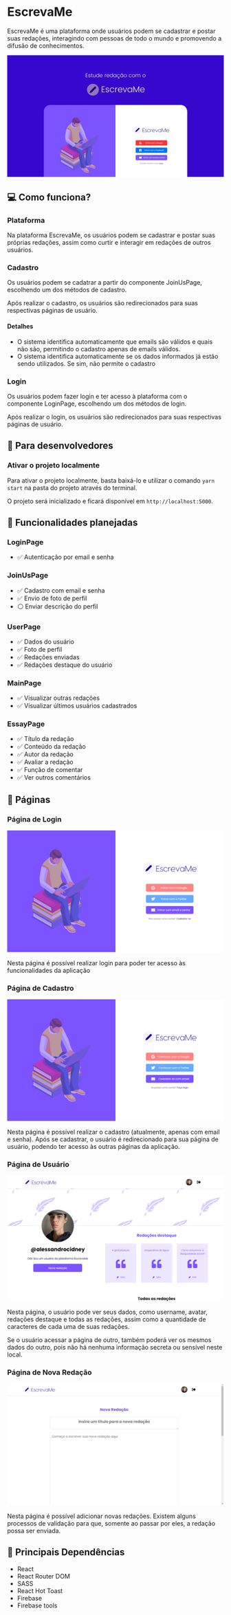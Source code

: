 # EscrevaMe
EscrevaMe é uma plataforma onde usuários podem se cadastrar e postar suas redações, interagindo com pessoas de todo o mundo e promovendo a difusão de conhecimentos.

<img src="https://github.com/alessandroCidney/EscrevaMe/blob/master/src/assets/images/designs/design.jpg" />

## :computer: Como funciona?

### Plataforma
Na plataforma EscrevaMe, os usuários podem se cadastrar e postar suas próprias redações, assim como curtir e interagir em redações de outros usuários.

### Cadastro
Os usuários podem se cadatrar a partir do componente JoinUsPage, escolhendo um dos métodos de cadastro.

Após realizar o cadastro, os usuários são redirecionados para suas respectivas páginas de usuário.

#### Detalhes
- O sistema identifica automaticamente que emails são válidos e quais não são, permitindo o cadastro apenas de emails válidos.
- O sistema identifica automaticamente se os dados informados já estão sendo utilizados. Se sim, não permite o cadastro

### Login
Os usuários podem fazer login e ter acesso à plataforma com o componente LoginPage, escolhendo um dos métodos de login.

Após realizar o login, os usuários são redirecionados para suas respectivas páginas de usuário.

## :raising_hand: Para desenvolvedores

### Ativar o projeto localmente
Para ativar o projeto localmente, basta baixá-lo e utilizar o comando `yarn start` na pasta do projeto através do terminal.

O projeto será inicializado e ficará disponível em `http://localhost:5000`. 

## :wrench: Funcionalidades planejadas

### LoginPage
- :white_check_mark: Autenticação por email e senha 

### JoinUsPage
- :white_check_mark: Cadastro com email e senha
- :white_check_mark: Envio de foto de perfil
- :white_circle: Enviar descrição do perfil

### UserPage
- :white_check_mark: Dados do usuário
- :white_check_mark: Foto de perfil
- :white_check_mark: Redações enviadas
- :white_check_mark: Redações destaque do usuário

### MainPage
- :white_check_mark: Visualizar outras redações
- :white_check_mark: Visualizar últimos usuários cadastrados

### EssayPage
- :white_check_mark: Título da redação
- :white_check_mark: Conteúdo da redação
- :white_check_mark: Autor da redação
- :white_check_mark: Avaliar a redação
- :white_check_mark: Função de comentar
- :white_check_mark: Ver outros comentários

## :book: Páginas

### Página de Login

<div align="center">
	<img src="https://github.com/alessandroCidney/EscrevaMe/blob/master/src/assets/images/pages/LoginPage.png" />
	<br />
</div>


Nesta página é possível realizar login para poder ter acesso às funcionalidades da aplicação

### Página de Cadastro

<div align="center">
	<img src="https://github.com/alessandroCidney/EscrevaMe/blob/master/src/assets/images/pages/JoinUsPage.png" />
	<br />
</div>


Nesta página é possível realizar o cadastro (atualmente, apenas com email e senha). Após se cadastrar, o usuário é redirecionado para sua página de usuário, podendo ter acesso às outras páginas da aplicação.

### Página de Usuário

<div align="center">
	<img src="https://github.com/alessandroCidney/EscrevaMe/blob/master/src/assets/images/pages/UserPage.png" />
	<br />
</div>


Nesta página, o usuário pode ver seus dados, como username, avatar, redações destaque e todas as redações, assim como a quantidade de caracteres de cada uma de suas redações.

Se o usuário acessar a página de outro, também poderá ver os mesmos dados do outro, pois não há nenhuma informação secreta ou sensível neste local.

### Página de Nova Redação

<div align="center">
	<img src="https://github.com/alessandroCidney/EscrevaMe/blob/master/src/assets/images/pages/NewEssayPage.png" />
	<br />
</div>


Nesta página é possível adicionar novas redações. Existem alguns processos de validação para que, somente ao passar por eles, a redação possa ser enviada.

## :space_invader: Principais Dependências
- React
- React Router DOM
- SASS
- React Hot Toast
- Firebase
- Firebase tools